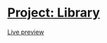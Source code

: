 # <a href ='https://www.theodinproject.com/paths/full-stack-javascript/courses/javascript/lessons/library'>Project: Library</a>

<a href ='https://est5.github.io/library/'> Live preview </a>
